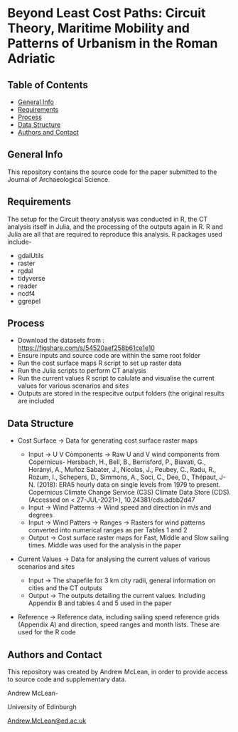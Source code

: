# Beyond Least Cost Paths: Circuit Theory, Maritime Mobility and Patterns of Urbanism in the Roman Adriatic

## Table of Contents
* [General Info](#general-info)
* [Requirements](#requirements)
* [Process](#process)
* [Data Structure](#data-structure)
* [Authors and Contact](#author-and-contact)

## General Info
This repository contains the source code for the paper submitted to the Journal of Archaeological Science.

## Requirements
The setup for the Circuit theory analysis was conducted in R, the CT analysis itself in Julia, and the processing of the outputs again in R. R and Julia are all that are required to reproduce this analysis. R packages used include- 

* gdalUtils
* raster
* rgdal
* tidyverse
* reader
* ncdf4
* ggrepel

## Process
* Download the datasets from : https://figshare.com/s/54520aef258b61ce1e10
* Ensure inputs and source code are within the same root folder
* Run the cost surface maps R script to set up raster data
* Run the Julia scripts to perform CT analysis
* Run the current values R script to calulate and visualise the current values for various scenarios and sites
* Outputs are stored in the respecitve output folders (the original results are included

## Data Structure
* Cost Surface -> Data for generating cost surface raster maps
  * Input -> U V Components -> Raw U and V wind components from Copernicus- Hersbach, H., Bell, B., Berrisford, P., Biavati, G., Horányi, A., Muñoz Sabater, J., Nicolas, J., Peubey, C., Radu, R., Rozum, I., Schepers, D., Simmons, A., Soci, C., Dee, D., Thépaut, J-N. (2018): ERA5 hourly data on single levels from 1979 to present. Copernicus Climate Change Service (C3S) Climate Data Store (CDS). (Accessed on < 27-JUL-2021>), 10.24381/cds.adbb2d47
   * Input -> Wind Patterns -> Wind speed and direction in m/s and degrees
   * Input -> Wind Patters -> Ranges -> Rasters for wind patterns converted into numerical ranges as per Tables 1 and 2
   * Output -> Cost surface raster maps for Fast, Middle and Slow sailing times. Middle was used for the analysis in the paper

* Current Values -> Data for analysing the current values of various scenarios and sites
  * Input -> The shapefile for 3 km city radii, general information on cities and the CT outputs
  * Output -> The outputs detailing the current values. Including Appendix B and tables 4 and 5 used in the paper

* Reference -> Reference data, including sailing speed reference grids (Appendix A) and direction, speed ranges and month lists. These are used for the R code

## Authors and Contact
This repository was created by Andrew McLean, in order to provide access to source code and supplementary data.

Andrew McLean-


   University of Edinburgh
  
  
   Andrew.McLean@ed.ac.uk

